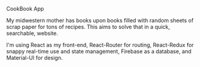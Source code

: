 CookBook App


My midwestern mother has books upon books filled with random sheets of scrap paper for tons of recipes. This aims to solve that in a quick, searchable, website.


I'm using React as my front-end, React-Router for routing, React-Redux for snappy real-time use and state management, Firebase as a database, and Material-UI for design.